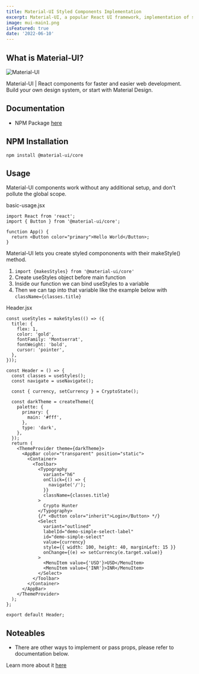 ```yaml
---
title: Material-UI Styled Components Implementation
excerpt: Material-UI, a popular React UI framework, implementation of styled components.
image: mui-main1.png
isFeatured: true
date: '2022-06-10'
---
```


## What is Material-UI?

![Material-UI](mui-main.png)

Material-UI | React components for faster and easier web development. Build your own design system, or start with Material Design.
## Documentation

- NPM Package [here](https://www.npmjs.com/package/@material-ui/core)


## NPM Installation

``npm install @material-ui/core``

## Usage

Material-UI components work without any additional setup, and don't pollute the global scope.

basic-usage.jsx
```
import React from 'react';
import { Button } from '@material-ui/core';

function App() {
  return <Button color="primary">Hello World</Button>;
}
```

Material-UI lets you create styled compononents with their makeStyle() method.

1. ``import {makesStyles} from '@material-ui/core'``
2.  Create useStyles object before main function
3.  Inside our function we can bind useStyles to a variable
4.  Then we can tap into that variable like the example below with ``className={classes.title}``

Header.jsx
```
const useStyles = makeStyles(() => ({
  title: {
    flex: 1,
    color: 'gold',
    fontFamily: 'Montserrat',
    fontWeight: 'bold',
    cursor: 'pointer',
  },
}));

const Header = () => {
  const classes = useStyles();
  const navigate = useNavigate();

  const { currency, setCurrency } = CryptoState();

  const darkTheme = createTheme({
    palette: {
      primary: {
        main: '#fff',
      },
      type: 'dark',
    },
  });
  return (
    <ThemeProvider theme={darkTheme}>
      <AppBar color="transparent" position="static">
        <Container>
          <Toolbar>
            <Typography
              variant="h6"
              onClick={() => {
                navigate('/');
              }}
              className={classes.title}
            >
              Crypto Hunter
            </Typography>
            {/* <Button color="inherit">Login</Button> */}
            <Select
              variant="outlined"
              labelId="demo-simple-select-label"
              id="demo-simple-select"
              value={currency}
              style={{ width: 100, height: 40, marginLeft: 15 }}
              onChange={(e) => setCurrency(e.target.value)}
            >
              <MenuItem value={'USD'}>USD</MenuItem>
              <MenuItem value={'INR'}>INR</MenuItem>
            </Select>
          </Toolbar>
        </Container>
      </AppBar>
    </ThemeProvider>
  );
};

export default Header;
```


## Noteables

- There are other ways to implement or pass props, please refer to documentation below.

Learn more about it [here](https://v4.mui.com/guides/interoperability/#styled-components)